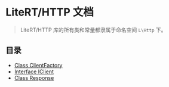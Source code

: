 # LiteRT/HTTP 文档

> LiteRT/HTTP 库的所有类和常量都隶属于命名空间 `L\Http` 下。

## 目录

- [Class ClientFactory](./chapters/ClientFactory.md)
- [Interface IClient](./chapters/IClient.md)
- [Class Response](./chapters/Response.md)
